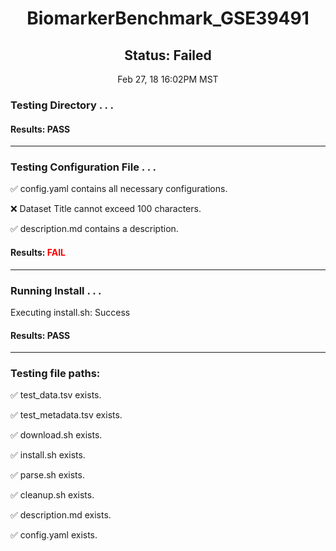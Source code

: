 <h1><center>BiomarkerBenchmark_GSE39491</center></h1>
<h2><center> Status: Failed </center></h2>
<center>Feb 27, 18 16:02PM MST</center>


### Testing Directory . . .

#### Results: PASS
---
### Testing Configuration File . . .

&#9989;	config.yaml contains all necessary configurations.

&#10060;	Dataset Title cannot exceed 100 characters.

&#9989;	description.md contains a description.

#### Results: **<font color="red">FAIL</font>**
---
### Running Install . . .

Executing install.sh: Success

#### Results: PASS
---

### Testing file paths:

&#9989;	test_data.tsv exists.

&#9989;	test_metadata.tsv exists.

&#9989;	download.sh exists.

&#9989;	install.sh exists.

&#9989;	parse.sh exists.

&#9989;	cleanup.sh exists.

&#9989;	description.md exists.

&#9989;	config.yaml exists.

